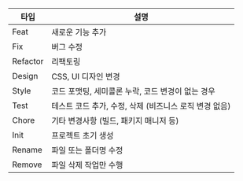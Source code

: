 | 타입     | 설명                                                   |
|----------|--------------------------------------------------------|
| Feat     | 새로운 기능 추가                                       |
| Fix      | 버그 수정                                              |
| Refactor | 리팩토링                                               |
| Design   | CSS, UI 디자인 변경                                    |
| Style    | 코드 포맷팅, 세미콜론 누락, 코드 변경이 없는 경우      |
| Test     | 테스트 코드 추가, 수정, 삭제 (비즈니스 로직 변경 없음) |
| Chore    | 기타 변경사항 (빌드, 패키지 매니저 등)                 |
| Init     | 프로젝트 초기 생성                                     |
| Rename   | 파일 또는 폴더명 수정                                  |
| Remove   | 파일 삭제 작업만 수행                                  |

